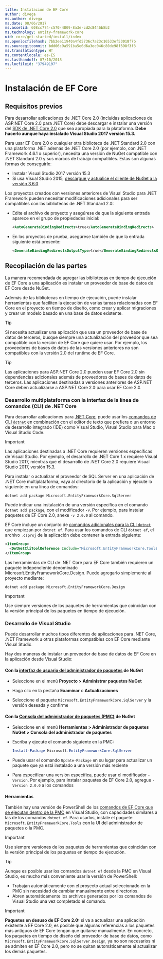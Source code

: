 ```yaml
---
title: Instalación de EF Core
author: divega
ms.author: divega
ms.date: 08/06/2017
ms.assetid: 608cc774-c570-4809-8a3e-cd2c8446b8b2
ms.technology: entity-framework-core
uid: core/get-started/install/index
ms.openlocfilehash: 7bb2ee11940a4fd5736c7a23c16533ef53018f7b
ms.sourcegitcommit: bdd06c9a591ba5e6d6a3ec046c80de98f598f3f3
ms.translationtype: HT
ms.contentlocale: es-ES
ms.lasthandoff: 07/10/2018
ms.locfileid: "37949197"
---
```

# <a name="installing-ef-core"></a>Instalación de EF Core

## <a name="prerequisites"></a>Requisitos previos

Para desarrollar aplicaciones de .NET Core 2.0 (incluidas aplicaciones de ASP.NET Core 2.0 para .NET Core) debe descargar e instalar una versión del [SDK de .NET Core 2.0](https://www.microsoft.com/net/download/core) que sea apropiada para la plataforma. **Debe hacerlo aunque haya instalado Visual Studio 2017 versión 15.3.**

Para usar EF Core 2.0 o cualquier otra biblioteca de .NET Standard 2.0 con una plataforma .NET además de .NET Core 2.0 (por ejemplo, con .NET Framework 4.6.1 o superior), necesita una versión de NuGet compatible con .NET Standard 2.0 y sus marcos de trabajo compatibles. Estas son algunas formas de conseguirlo:

* Instalar Visual Studio 2017 versión 15.3
* Si usa Visual Studio 2015, [descargue y actualice el cliente de NuGet a la versión 3.6.0](https://www.nuget.org/downloads)

Los proyectos creados con versiones anteriores de Visual Studio para .NET Framework pueden necesitar modificaciones adicionales para ser compatibles con las bibliotecas de .NET Standard 2.0:

* Edite el archivo de proyecto y asegúrese de que la siguiente entrada aparece en el grupo de propiedades inicial:
  ``` xml
  <AutoGenerateBindingRedirects>true</AutoGenerateBindingRedirects>
  ```

* En los proyectos de prueba, asegúrese también de que la entrada siguiente está presente:
  ``` xml
  <GenerateBindingRedirectsOutputType>true</GenerateBindingRedirectsOutputType>
  ```

## <a name="getting-the-bits"></a>Recopilación de las partes
La manera recomendada de agregar las bibliotecas en tiempo de ejecución de EF Core a una aplicación es instalar un proveedor de base de datos de EF Core desde NuGet.

Además de las bibliotecas en tiempo de ejecución, puede instalar herramientas que faciliten la ejecución de varias tareas relacionadas con EF Core en el proyecto en tiempo de diseño, como crear y aplicar migraciones y crear un modelo basado en una base de datos existente.

> [!TIP]  
> Si necesita actualizar una aplicación que usa un proveedor de base de datos de terceros, busque siempre una actualización del proveedor que sea compatible con la versión de EF Core que quiere usar. Por ejemplo, los proveedores de bases de datos de las versiones anteriores no son compatibles con la versión 2.0 del runtime de EF Core.  

> [!TIP]  
> Las aplicaciones para ASP.NET Core 2.0 pueden usar EF Core 2.0 sin dependencias adicionales además de proveedores de bases de datos de terceros. Las aplicaciones destinadas a versiones anteriores de ASP.NET Core deben actualizarse a ASP.NET Core 2.0 para usar EF Core 2.0.

<a name="cli"></a>
### <a name="cross-platform-development-using-the-net-core-command-line-interface-cli"></a>Desarrollo multiplataforma con la interfaz de la línea de comandos (CLI) de .NET Core

Para desarrollar aplicaciones para [.NET Core](https://www.microsoft.com/net/download/core), puede usar los [comandos de CLI `dotnet`](https://docs.microsoft.com/dotnet/core/tools/) en combinación con el editor de texto que prefiera o un entorno de desarrollo integrado (IDE) como Visual Studio, Visual Studio para Mac o Visual Studio Code.

> [!IMPORTANT]  
> Las aplicaciones destinadas a .NET Core requieren versiones específicas de Visual Studio. Por ejemplo, el desarrollo de .NET Core 1.x requiere Visual Studio 2017, mientras que el desarrollo de .NET Core 2.0 requiere Visual Studio 2017, versión 15.3.

Para instalar o actualizar el proveedor de SQL Server en una aplicación de .NET Core multiplataforma, vaya al directorio de la aplicación y ejecute lo siguiente en una línea de comandos:

``` Console
dotnet add package Microsoft.EntityFrameworkCore.SqlServer
```

Puede indicar una instalación de una versión específica en el comando `dotnet add package`, con el modificador `-v`. Por ejemplo, para instalar paquetes de EF Core 2.0, anexe `-v 2.0.0` al comando.

EF Core incluye un conjunto de [comandos adicionales para la CLI `dotnet`](../../miscellaneous/cli/dotnet.md) que empiezan por `dotnet ef`. Para usar los comandos de CLI `dotnet ef`, el archivo `.csproj` de la aplicación debe contener la entrada siguiente:

``` xml
<ItemGroup>
  <DotNetCliToolReference Include="Microsoft.EntityFrameworkCore.Tools.DotNet" Version="2.0.0" />
</ItemGroup>
```

Las herramientas de CLI de .NET Core para EF Core también requieren un paquete independiente denominado Microsoft.EntityFrameworkCore.Design. Puede agregarlo simplemente al proyecto mediante:

``` Console
dotnet add package Microsoft.EntityFrameworkCore.Design
```

> [!IMPORTANT]  
> Use siempre versiones de los paquetes de herramientas que coincidan con la versión principal de los paquetes en tiempo de ejecución.

<a name="visual-studio"></a>
### <a name="visual-studio-development"></a>Desarrollo de Visual Studio

Puede desarrollar muchos tipos diferentes de aplicaciones para .NET Core, .NET Framework u otras plataformas compatibles con EF Core mediante Visual Studio.

Hay dos maneras de instalar un proveedor de base de datos de EF Core en la aplicación desde Visual Studio:

#### <a name="using-nugets-package-manager-user-interfacehttpsdocsmicrosoftcomnugettoolspackage-manager-ui"></a>Con la [interfaz de usuario del administrador de paquetes](https://docs.microsoft.com/nuget/tools/package-manager-ui) de NuGet

* Seleccione en el menú **Proyecto > Administrar paquetes NuGet**

* Haga clic en la pestaña **Examinar** o **Actualizaciones**

* Seleccione el paquete `Microsoft.EntityFrameworkCore.SqlServer` y la versión deseada y confirme

#### <a name="using-nugets-package-manager-console-pmchttpsdocsmicrosoftcomnugettoolspackage-manager-console"></a>Con la [Consola del administrador de paquetes (PMC)](https://docs.microsoft.com/nuget/tools/package-manager-console) de NuGet

* Seleccione en el menú **Herramientas > Administrador de paquetes NuGet > Consola del administrador de paquetes**

* Escriba y ejecute el comando siguiente en la PMC:

  ``` PowerShell  
  Install-Package Microsoft.EntityFrameworkCore.SqlServer
  ```
* Puede usar el comando `Update-Package` en su lugar para actualizar un paquete que ya está instalado a una versión más reciente

* Para especificar una versión específica, puede usar el modificador `-Version`. Por ejemplo, para instalar paquetes de EF Core 2.0, agregue `-Version 2.0.0` a los comandos

#### <a name="tools"></a>Herramientas

También hay una versión de PowerShell de los [comandos de EF Core que se ejecutan dentro de la PMC](../../miscellaneous/cli/powershell.md) en Visual Studio, con capacidades similares a las de los comandos `dotnet ef`. Para usarlos, instale el paquete `Microsoft.EntityFrameworkCore.Tools` con la UI del administrador de paquetes o la PMC.

> [!IMPORTANT]  
> Use siempre versiones de los paquetes de herramientas que coincidan con la versión principal de los paquetes en tiempo de ejecución.

> [!TIP]  
> Aunque es posible usar los comandos `dotnet ef` desde la PMC en Visual Studio, es mucho más conveniente usar la versión de PowerShell:
> * Trabajan automáticamente con el proyecto actual seleccionado en la PMC sin necesidad de cambiar manualmente entre directorios.  
> * Abren automáticamente los archivos generados por los comandos de Visual Studio una vez completado el comando.

> [!IMPORTANT]  
> **Paquetes en desuso de EF Core 2.0:** si va a actualizar una aplicación existente a EF Core 2.0, es posible que algunas referencias a los paquetes más antiguos de EF Core tengan que quitarse manualmente. En concreto, los paquetes en tiempo de diseño del proveedor de base de datos, como `Microsoft.EntityFrameworkCore.SqlServer.Design`, ya no son necesarios ni se admiten en EF Core 2.0, pero no se quitan automáticamente al actualizar los demás paquetes.
